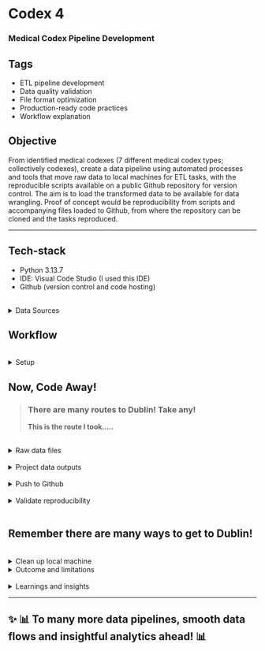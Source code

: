 # Codex 4
### Medical Codex Pipeline Development

## Tags
- ETL pipeline development 
- Data quality validation 
- File format optimization 
- Production-ready code practices
- Workflow explanation

## Objective
From identified medical codexes (7 different medical codex types; collectively codexes), create a data pipeline using automated processes and tools that move raw data to local machines for ETL tasks, with the reproducible scripts available on a public Github repository for version control. The aim is to load the transformed data to be available for data wrangling. Proof of concept would be reproducibility from scripts and accompanying files loaded to Github, from where the repository can be cloned and the tasks reproduced. 

---

## Tech-stack
- Python 3.13.7
- IDE: Visual Code Studio (I used this IDE)
- Github (version control and code hosting)

<br />
<details>
  <summary>Data Sources</summary>  
<br />

- <a href="https://www.cms.gov/medicare/coding-billing/healthcare-common-procedure-system/quarterly-update"> HCPCS (US) </a>
- <a href="https://www.cms.gov/medicare/coding-billing/icd-10-codes"> ICD-10-CM (US) </a>
- <a href="https://icdcdn.who.int/icd10/index.html"> ICD-10 (WHO) </a>
- <a href="https://loinc.org/downloads/"> LOINC (US) </a>
- <a href="https://download.cms.gov/nppes/NPI_Files.html"> NPI (US) </a>
- <a href="https://www.nlm.nih.gov/research/umls/rxnorm/docs/rxnormfiles.html"> RxNorm (US) </a>
- <a href="https://www.nlm.nih.gov/healthit/snomedct/archive.html"> SNOMED (US) </a>
</details>

## Workflow

<br />
<details>
  <summary>Setup</summary>  
<br />

**Basics**

    - Create Github Repo 
    - Clone it to VSCode on local machine  
    - Optimize VSCode with extensions 
    - VSCode folder structure 

**Folder structure**

```
medical-codex-pipeline/
├── scripts/
│   ├── hcpcs_processor.py
│   ├── icd10cm_processor.py
│   ├── icd10who_processor.py
│   ├── loinc_processor.py
│   ├── npi_processor.py 
│   ├── rxnorm_processor.py
│   └── snomed_processor.py
├── .gitignore
├── README.md
└── requirements.txt
```
**VSCode environment based on Requirements.txt and additional dependencies** 

    - Pandas
    - Polars
    - Tabulate
    - Openpyxl
    - Rich
    - Requests    
    
    - Pyarrow
    - Fastparaquet
    - Wheel
    - PyPi

**Data for Pipeline development**

    - Download raw data files from identified under Data Sources above 
    
    - For ICD-10(US), LOINC and HCPC get validated by signing up at the website below    

<a href="https://uts.nlm.nih.gov/uts/signup-login" target="_blank" rel="noopener noreferrer">NIH-UMLS</a>

    - From the downloaded data folders, upload identified suitable raw datafiles to the Input folder of the cloned project repository in VSCode.

</details>

## **Now, Code Away!**

> ### There are many routes to Dublin! Take any!
> **This is the route I took.....**

<br />
<details>
  <summary>Raw data files</summary>  
<br />

    - Codex data downloads are compressed files that need to be extracted. The folders will have many files that make the codex package that not only have raw data files, but also schema and other information to help understand, use and decode the medical codex data.
  
    - Identify files with relevant codex data. With .txt, .cvs, .xml, or .xlsx and other common file types, this can be done by opening these files in popular relevant applications e.g., Notepad, Spreadsheets, and even optimized browsers.
  
    - Alternatively, appropriately sized files (codex files are large; smaller files can be ignored from extracted data folders), can be opened with python script within VSCode and explored within VSCode.
  
    - Medical codex files such as those from UMLS Metathesaurus or RxNorm, are in Rich Release Format (RRF). These files are pipe-delimited text files, typically very large, and intended to be loaded into a relational database system for processing rather than directly opened in simple text editors due to size. 
    
    - For this project the contents of the sole RRF file were visible only as an output file or in terminal as a preview '.head()'.
  
    - This project does not include reading relevant data from a PDF or similar file type,
</details>
<br />
<details>
  <summary>Project data outputs</summary>  
<br />

    - Raw data downloads using compliant methods and protocols.
    
    - Raw data file to be ingested via VSCode with output in .CSV file type.
    
        - 2 columns extracted from each processed codex data file (some sort of unique identifier and a descriptor e.g., 'Code', 'Description', or 'Last_Name'), where necessary renamed.  
    
        - 1 column needs to be added to the output file with the date of last update (e.g.,'Last_updated')

    - Dependencies and configuration setting for Github repository via VSCode configurations reflected in Requirements.txt
    
    - Explore file ingestion of files of different sises using Pandas and Polars.
    
    - Code validation via running code snippets in the terminal and previewing output files. 
    
    - Generating a .csv for each raw data file using pandas, polars or parquet.
    
    - Documentation and logging embedded in the code and via README.md and the code.
    
    - Reproducibility via Github repository
</details>
<br />
<details>
  <summary> Push to Github</summary>  
<br />

Files/folders to be pushed to Github 

```
medical-codex-pipeline/
├── scripts/
│   ├── hcpcs_processor.py
│   ├── icd10cm_processor.py
│   ├── icd10who_processor.py
│   ├── loinc_processor.py
│   ├── npi_processor.py 
│   ├── rxnorm_processor.py
│   └── snomed_processor.py
├── .gitignore
├── README.md
└── requirements.txt
```
</details>
<br />
<details>
  <summary>Validate reproducibility</summary>  
<br />

- Push to Github repository
- Clone (copy) the code in a new local VSCode folder 
- Reproduce the results from copied local folder for validation and to test reproducibility 
- Identify bugs and issues in reproducibility noted in an issue log. 
- Try and identify if the issues are because of environment/dependencies or script, and resolve. 
- List unresolved issues
</details>
<br />

## Remember there are many ways to get to Dublin!

<br />

<details>
  <summary>Clean up local machine</summary>  
<br />

- After validating the cloned files and testing reproducibility (identifying issues in an issue log for further improvement), archive the project folder on your machine, noting the raw data file download process so it can be repeated. The raw data files can be deleted from the local machine.
- Record key learning in whichever way you deem fit. The important thing is to learn and understand the concepts and process.
- Move on to the next project! But after understanding the concepts not just hacking out the output files through "vibe coding". 
</details

<br />

<details>
  <summary>Outcome and limitations</summary>  
<br />

- This repo explore code from the repo medical-codex-pipeline by using some different modules.
- All scripts have been standardized to explore pretty much the same data elements using similar code. 
- Common functions (used in repo medical-codex-pipeline) could have made the code much efficient. 
</details>
<br />

<details>
  <summary>Learnings and insights</summary>  
<br />

- The complexity level of the sample starter codes was incremental in difficulty, exploring different types of data processing techniques with each sample code. 
- Sample codes exposed different techniques, and as a result, tools and dependencies, to process data and create data pipelines using basic Python code, VSCode dependencies, environment creation, and Github integration.
- The use of LLM supported coding also exposed many other ways to process the data to create data pipelines than shared in the sample code blocks. 
- LLM use gave exposure to the sheer expanse of coding in data analytics.
- Various dependencies: Inbuilt Python modules, Python libraries and 3rd party modules. (Tabular, Datetime, Path, Wheel, Openpyxl, Fastparquet, Pyarrow.)
- Python code workflow using VSCode integrating to Github.
</details>

---
## ✨ 📊 To many more data pipelines, smooth data flows and insightful analytics ahead! 📊

